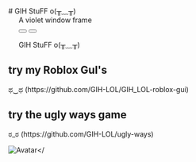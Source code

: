 <div class="window-body has-space">
# GIH StuFF o(╥﹏╥)
<div class="window active" style="max-width: 100%; margin: 0 1.5em; --window-background-color: #805ba5;">
  <div class="title-bar">
    <div class="title-bar-text">A violet window frame</div>
    <div class="title-bar-controls">
      <button aria-label="Minimize"></button>
      <button aria-label="Close"></button>
    </div>
  </div>
  <div class="window-body has-space">
    <p><b1>GIH StuFF o(╥﹏╥)</b1></p>
  </div>
</div>
<link rel="stylesheet" href="https://unpkg.com/7.css">
<body>
<div>
<div role="progressbar" class="marquee"></div>
<h2>try my Roblox GuI's</h2>ಥ‿ಥ
   (https://github.com/GIH-LOL/GIH_LOL-roblox-gui)
</div>
<div role="progressbar" class="marquee"></div>
<div>
<h2>try the ugly ways game</h2>ಠ_ಠ	
   (https://github.com/GIH-LOL/ugly-ways)
</div>
<div role="progressbar" class="marquee"></div>

<img src="https://cdn.discordapp.com/attachments/767055759389098034/1288712968002998282/pixil-gif-drawing.gif?ex=66f62efa&is=66f4dd7a&hm=ade4344695d653eb18f4f7333d7153859effeba6beb7fbe67f92d7aad3207e40&" alt="Avatar"></
</body>










